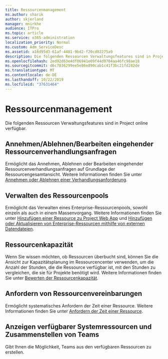 ```yaml
---
title: Ressourcenmanagement
ms.author: sharik
author: skjerland
manager: mnirkhe
audience: ITPro
ms.topic: article
ms.service: o365-administration
localization_priority: Normal
ms.custom: Adm_ServiceDesc
ms.assetid: a16d95d3-61af-4481-9bd2-f20cd02275a9
description: Die folgenden Ressourcen Verwaltungsfeatures sind in Project online verfügbar.
ms.openlocfilehash: 2ed92d63e4df06941e09f44d9704aa46fc98ae18
ms.sourcegitcommit: d6c7836299ee5e86e890cab1c41f3bc21fd282de
ms.translationtype: MT
ms.contentlocale: de-DE
ms.lasthandoff: 10/22/2019
ms.locfileid: "37631464"
---
```

# <a name="resource-management"></a>Ressourcenmanagement

Die folgenden Ressourcen Verwaltungsfeatures sind in Project online verfügbar.
  
## <a name="approverejectmodify-incoming-resource-engagement-requests"></a>Annehmen/Ablehnen/Bearbeiten eingehender Ressourcenverhandlungsanfragen

Ermöglicht das Annehmen, Ablehnen oder Bearbeiten eingehender Ressourcenverhandlungsanfragen auf Grundlage der Ressourcengesamtansicht. Weitere Informationen finden Sie unter [Annehmen oder Ablehnen einer Verhandlungsanforderung](http://go.microsoft.com/fwlink/?LinkID=823659&amp;clcid=0x409).
  
## <a name="manage-resource-pool"></a>Verwalten des Ressourcenpools

Ermöglicht das Verwalten eines Enterprise-Ressourcenpools, sowohl einzeln als auch in einem Massenvorgang. Weitere Informationen finden Sie unter [Hinzufügen einer Ressource zu Project Web App](http://go.microsoft.com/fwlink/?LinkID=823660&amp;clcid=0x409) und [Hinzufügen oder Aktualisieren von Enterprise-Ressourcen mithilfe von externen Datendateien](http://go.microsoft.com/fwlink/?LinkID=823661&amp;clcid=0x409).
  
## <a name="plan-resource-capacity"></a>Ressourcenkapazität

Wenn Sie wissen möchten, ob Ressourcen überbucht sind, können Sie die Ansicht zur Kapazitätsplanung im Ressourcencenter verwenden, um die Anzahl der Stunden, die die Ressource verfügbar ist, mit den Stunden zu vergleichen, die sie für Projekte benötigt wird. Weitere Informationen finden Sie unter [Bewerten der Ressourcenkapazität](http://go.microsoft.com/fwlink/?LinkID=823662&amp;clcid=0x409).
  
## <a name="request-resource-agreements"></a>Anfordern von Ressourcenvereinbarungen

Ermöglicht systematisches Anfordern der Zeit einer Ressource. Weitere Informationen finden Sie unter [Anfordern der Zeit einer Ressource](http://go.microsoft.com/fwlink/?LinkID=823663&amp;clcid=0x409).
  
## <a name="view-available-resources-and-build-teams"></a>Anzeigen verfügbarer Systemressourcen und Zusammenstellen von Teams

Gibt Ihnen die Möglichkeit, Teams aus den verfügbaren Ressourcen zu erstellen.
  